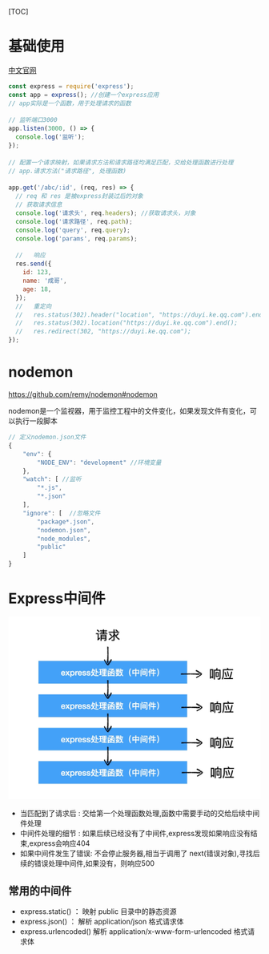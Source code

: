[TOC]
# 基础使用

[中文官网](https://express.nodejs.cn/)

```js
const express = require('express');
const app = express(); //创建一个express应用
// app实际是一个函数，用于处理请求的函数

// 监听端口3000
app.listen(3000, () => {
  console.log('监听');
});

// 配置一个请求映射，如果请求方法和请求路径均满足匹配，交给处理函数进行处理
// app.请求方法("请求路径", 处理函数)

app.get('/abc/:id', (req, res) => {
  // req 和 res 是被express封装过后的对象
  // 获取请求信息
  console.log('请求头', req.headers); //获取请求头，对象
  console.log('请求路径', req.path);
  console.log('query', req.query);
  console.log('params', req.params);

  //   响应
  res.send({
    id: 123,
    name: '成哥',
    age: 18,
  });
  //   重定向
  //   res.status(302).header("location", "https://duyi.ke.qq.com").end();
  //   res.status(302).location("https://duyi.ke.qq.com").end();
  //   res.redirect(302, "https://duyi.ke.qq.com");
});

```

# nodemon

https://github.com/remy/nodemon#nodemon

nodemon是一个监视器，用于监控工程中的文件变化，如果发现文件有变化，可以执行一段脚本

```js
// 定义nodemon.json文件
{ 
    "env": { 
        "NODE_ENV": "development" //环境变量
    },
    "watch": [ //监听
        "*.js",
        "*.json"
    ],
    "ignore": [  //忽略文件
        "package*.json",
        "nodemon.json",
        "node_modules",
        "public"
    ]
}
```

# Express中间件

![](/Express/img/中间件示意图.jpg)


- 当匹配到了请求后 : 交给第一个处理函数处理,函数中需要手动的交给后续中间件处理
- 中间件处理的细节 : 如果后续已经没有了中间件,express发现如果响应没有结束,express会响应404
- 如果中间件发生了错误: 不会停止服务器,相当于调用了 next(错误对象),寻找后续的错误处理中间件,如果没有，则响应500

## 常用的中间件

- express.static() ： 映射 public 目录中的静态资源
- express.json() ：  解析  application/json 格式请求体 
- express.urlencoded()  解析 application/x-www-form-urlencoded 格式请求体
